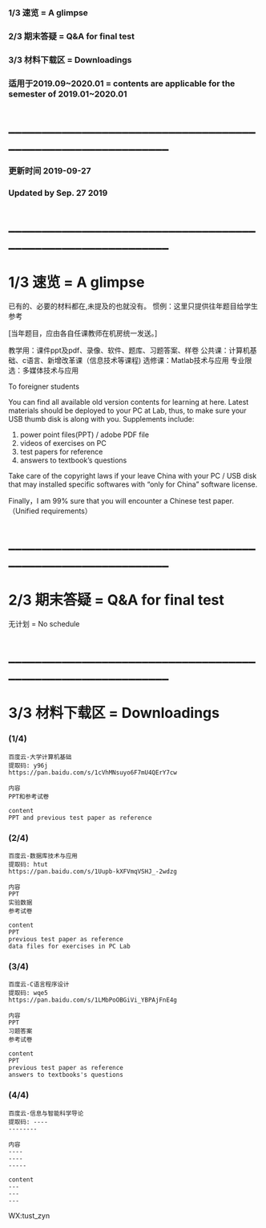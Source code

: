 ### 1/3 速览 = A glimpse
### 2/3 期末答疑 = Q&A for final test
### 3/3 材料下载区 = Downloadings
### 适用于2019.09~2020.01 = contents are applicable for the semester of 2019.01~2020.01

# _____________________________________________________________
### 更新时间 2019-09-27 
### Updated by Sep. 27 2019
# _____________________________________________________________
# 1/3 速览 = A glimpse
已有的、必要的材料都在,未提及的也就没有。
惯例：这里只提供往年题目给学生参考

[当年题目，应由各自任课教师在机房统一发送。]

教学用：课件ppt及pdf、录像、软件、题库、习题答案、样卷
公共课：计算机基础、c语言、新增改革课（信息技术等课程)
选修课：Matlab技术与应用
专业限选：多媒体技术与应用 
 
To foreigner students

You can find all available old version contents for learning at here. 
Latest materials should be deployed to your PC at Lab, thus, to make sure your USB thumb disk is along with you.
Supplements include: 

1. power point files(PPT) / adobe PDF file 
2. videos of exercises on PC 
3. test papers for reference 
4. answers to textbook’s questions  

Take care of the copyright laws if your leave China with your PC / USB disk that may installed specific softwares with “only for China” software license.

Finally，I am 99% sure that you will encounter a Chinese test paper. （Unified requirements）

# _____________________________________________________________
# 2/3 期末答疑 = Q&A for final test

无计划 = No schedule

# _____________________________________________________________
# 3/3 材料下载区 = Downloadings

### (1/4)
    百度云-大学计算机基础
    提取码: y96j
    https://pan.baidu.com/s/1cVhMNsuyo6F7mU4QErY7cw

    内容 
    PPT和参考试卷
    
    content
    PPT and previous test paper as reference

### (2/4)
    百度云-数据库技术与应用
    提取码: htut
    https://pan.baidu.com/s/1Uupb-kXFVmqVSHJ_-2wdzg

    内容 
    PPT
    实验数据
    参考试卷
    
    content
    PPT 
    previous test paper as reference
    data files for exercises in PC Lab

### (3/4)
    百度云-C语言程序设计
    提取码: wqe5
    https://pan.baidu.com/s/1LMbPoOBGiVi_YBPAjFnE4g

    内容 
    PPT
    习题答案
    参考试卷
    
    content
    PPT 
    previous test paper as reference
    answers to textbooks's questions




### (4/4)
    百度云-信息与智能科学导论
    提取码: ----
    --------

    内容 
    ----
    ----
    -----
    
    content
    ---
    ---
    ---

WX:tust_zyn

